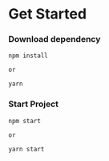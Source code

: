 # Get Started

### Download dependency

```
npm install

or

yarn
```

### Start Project

```
npm start

or

yarn start
```
